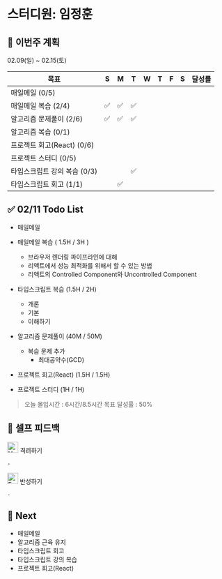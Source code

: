 # 스터디원: 임정훈

## 🚀 이번주 계획

02.09(일) ~ 02.15(토)

| 목표                         | S   | M   | T   | W   | T   | F   | S   | 달성률 |
| ---------------------------- | --- | --- | --- | --- | --- | --- | --- | ------ |
| 매일메일 (0/5)               |     |     |     |     |     |     |     |        |
| 매일메일 복습 (2/4)          | ✅  | ✅  | ✅  |     |     |     |     |        |
| 알고리즘 문제풀이 (2/6)      | ✅  | ✅  | ✅  |     |     |     |     |        |
| 알고리즘 복습 (0/1)          |     |     |     |     |     |     |     |        |
| 프로젝트 회고(React) (0/6)   |     |     |     |     |     |     |     |        |
| 프로젝트 스터디 (0/5)        |     |     |     |     |     |     |     |        |
| 타입스크립트 강의 복습 (0/3) |     |     | ✅  |     |     |     |     |        |
| 타입스크립트 회고 (1/1)      |     | ✅  |     |     |     |     |     |        |

## ✅ 02/11 Todo List

- 매일메일
- 매일메일 복습 ( 1.5H / 3H )
  - 브라우저 렌더링 파이프라인에 대해
  - 리액트에서 성능 최적화를 위해서 할 수 있는 방법
  - 리액트의 Controlled Component와 Uncontrolled Component
- 타입스크립트 복습 (1.5H / 2H)
  - 개론
  - 기본
  - 이해하기
- 알고리즘 문제풀이 (40M / 50M)

  - 복습 문제 추가
    - 최대공약수(GCD)

- 프로젝트 회고(React) (1.5H / 1.5H)
- 프로젝트 스터디 (1H / 1H)

> 오늘 몰입시간 : 6시간/8.5시간
> 목표 달성률 : 50%

## 🎉 셀프 피드백

<img src="https://raw.githubusercontent.com/Tarikul-Islam-Anik/Animated-Fluent-Emojis/master/Emojis/Smilies/Hugging%20Face.png" alt="Hugging Face" width="25" height="25"> 격려하기</img>

    -

<img src="https://raw.githubusercontent.com/Tarikul-Islam-Anik/Animated-Fluent-Emojis/master/Emojis/Smilies/Face%20with%20Monocle.png" alt="Face with Monocle" width="25" height="25"> 반성하기</img>

    -

## 🌱 Next

- 매일메일
- 알고리즘 근육 유지
- 타입스크립트 회고
- 타입스크립트 강의 복습
- 프로젝트 회고(React)
